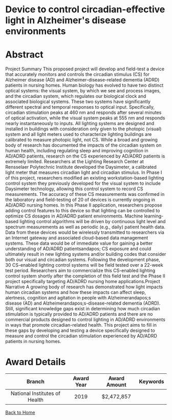 
Device to control circadian-effective light in Alzheimer&#039;s disease environments
====================================================================================

# Abstract


Project Summary
This proposed project will develop and field-test a device that accurately monitors and controls the circadian
stimulus (CS) for Alzheimer disease (AD) and Alzheimer-disease-related dementia (ADRD) patients in
nursing homes. Human biology has evolved to have two distinct optical systems: the visual system, by which
we see and process images, and the circadian system, which regulates our biological clock and associated
biological systems. These two systems have significantly different spectral and temporal responses to optical
input. Specifically, circadian stimulation peaks at 460 nm and responds after several minutes of optical
activation, while the visual system peaks at 555 nm and responds nearly instantaneously to inputs. All lighting
systems are designed and installed in buildings with consideration only given to the photopic (visual) system
and all light meters used to characterize lighting buildings are calibrated to measure photopic light, not CS.
While a broad and growing body of research has documented the impacts of the circadian system on human
health, including regulating sleep and improving cognition in AD/ADRD patients, research on the CS
experienced by AD/ADRD patients is extremely limited. Researchers at the Lighting Research Center at
Rensselaer Polytechnic Institute developed the Daysimeter, a calibrated light meter that measures circadian
light and circadian stimulus. In Phase I of this project, researchers modified an existing workstation-based
lighting control system they previously developed for the visual system to include Daysimeter technology,
allowing this control system to record CS measurements. The accuracy of these CS measurements was
confirmed in the laboratory and field-testing of 20 of devices is currently ongoing in AD/ADRD nursing
homes. In this Phase II application, researchers propose adding control features to this device so that lighting
can be controlled to optimize CS dosages in AD/ADRD patient environments. Machine learning-based
lighting control algorithms will be driven by continuous light level and spectrum measurements as well as
periodic (e.g., daily) patient health data. Data from these devices would be wirelessly transmitted to
researchers via an Internet gateway and associated cloud-based data management systems. These data would
be of immediate value for gaining a better understanding of AD/ADRD patientsandapos; CS exposure and could
ultimately result in new lighting systems and/or building codes that consider both our visual and circadian
systems. Following the development phase, 30 CS-enabled lighting control systems will be field tested over a
22-week test period. Researchers aim to commercialize this CS-enabled lighting control system shortly after the
completion of this field test and the Phase II project specifically targeting AD/ADRD nursing home
applications.Project Narrative
A growing body of research has demonstrated how light impacts human circadian systems and how these
impacts can affect sleep, alertness, cognition and agitation in people with Alzheimerandapos;s disease (AD) and
Alzheimerandapos;s-disease-related dementia (ADRD). Still, significant knowledge gaps exist in determining how
much circadian stimulation is typically provided to AD/ADRD patients and there are no commercial products
designed to control lighting in AD/ADRD environments in ways that promote circadian-related health. This
project aims to fill in these gaps by developing and testing a device specifically designed to measure and
control the circadian stimulation experienced by AD/ADRD patients in nursing homes.  

# Award Details

|Branch|Award Year|Award Amount|Keywords|
| :---: | :---: | :---: | :---: |
|National Institutes of Health|2019|$2,472,857||
  
  


[Back to Home](https://github.com/chrischow/dod_sbir_awards/Reports/JH/#2494)